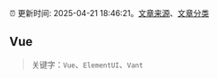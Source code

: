 :alarm_clock: 更新时间: 2025-04-21 18:46:21。[文章来源](/README.md)、[文章分类](/TAGS.md)

## Vue


> 关键字：`Vue`、`ElementUI`、`Vant`



